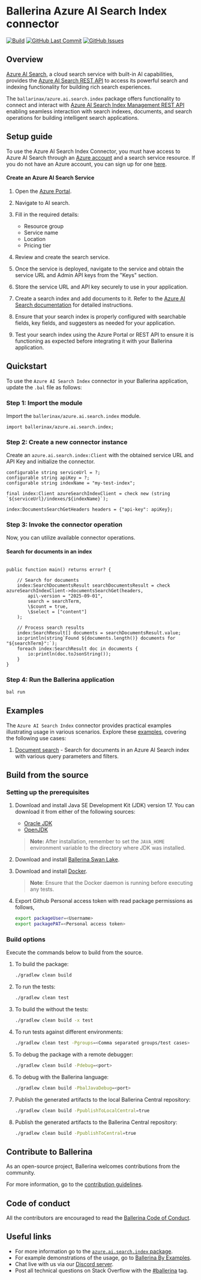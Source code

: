 # Ballerina Azure AI Search Index connector

[![Build](https://github.com/ballerina-platform/module-ballerinax-azure.ai.search.index/actions/workflows/ci.yml/badge.svg)](https://github.com/ballerina-platform/module-ballerinax-azure.ai.search.index/actions/workflows/ci.yml)
[![GitHub Last Commit](https://img.shields.io/github/last-commit/ballerina-platform/module-ballerinax-azure.ai.search.index.svg)](https://github.com/ballerina-platform/module-ballerinax-azure.ai.search.index/commits/master)
[![GitHub Issues](https://img.shields.io/github/issues/ballerina-platform/ballerina-library/module/azure.ai.search.index.svg?label=Open%20Issues)](https://github.com/ballerina-platform/ballerina-library/labels/module%azure.ai.search.index)

## Overview

[Azure AI Search](https://azure.microsoft.com/en-us/products/ai-services/cognitive-search), a cloud search service with built-in AI capabilities, provides the [Azure AI Search REST API](https://docs.microsoft.com/en-us/rest/api/searchservice/) to access its powerful search and indexing functionality for building rich search experiences.

The `ballarinax/azure.ai.search.index` package offers functionality to connect and interact with [Azure AI Search Index Management REST API](https://github.com/Azure/azure-rest-api-specs/blob/main/specification/search/data-plane/Azure.Search/stable/2025-09-01/searchservice.json) enabling seamless interaction with search indexes, documents, and search operations for building intelligent search applications.

## Setup guide

To use the Azure AI Search Index Connector, you must have access to Azure AI Search through an [Azure account](https://azure.microsoft.com/en-us/free/) and a search service resource. If you do not have an Azure account, you can sign up for one [here](https://azure.microsoft.com/en-us/free/).

#### Create an Azure AI Search Service

1. Open the [Azure Portal](https://portal.azure.com).

2. Navigate to AI search.

3. Fill in the required details:
   - Resource group
   - Service name
   - Location
   - Pricing tier

4. Review and create the search service.

5. Once the service is deployed, navigate to the service and obtain the service URL and Admin API keys from the "Keys" section.

6. Store the service URL and API key securely to use in your application.
7. Create a search index and add documents to it. Refer to the [Azure AI Search documentation](https://learn.microsoft.com/en-us/azure/search/search-create-index-portal) for detailed instructions.
8. Ensure that your search index is properly configured with searchable fields, key fields, and suggesters as needed for your application.
9. Test your search index using the Azure Portal or REST API to ensure it is functioning as expected before integrating it with your Ballerina application.

## Quickstart

To use the `Azure AI Search Index` connector in your Ballerina application, update the `.bal` file as follows:

### Step 1: Import the module

Import the `ballerinax/azure.ai.search.index` module.

```ballerina
import ballerinax/azure.ai.search.index;
```

### Step 2: Create a new connector instance

Create an `azure.ai.search.index:Client` with the obtained service URL and API Key and initialize the connector.

```ballerina
configurable string serviceUrl = ?;
configurable string apiKey = ?;
configurable string indexName = "my-test-index";

final index:Client azureSearchIndexClient = check new (string `${serviceUrl}/indexes/${indexName}`);

index:DocumentsSearchGetHeaders headers = {"api-key": apiKey};
```

### Step 3: Invoke the connector operation

Now, you can utilize available connector operations.

#### Search for documents in an index

```ballerina

public function main() returns error? {

    // Search for documents
    index:SearchDocumentsResult searchDocumentsResult = check azureSearchIndexClient->documentsSearchGet(headers,
        api\-version = "2025-09-01",
        search = searchTerm,
        \$count = true,
        \$select = ["content"]
    );
    
    // Process search results
    index:SearchResult[] documents = searchDocumentsResult.value;
    io:println(string`Found ${documents.length()} documents for "${searchTerm}":`);
    foreach index:SearchResult doc in documents {
        io:println(doc.toJsonString());
    }
}
```

### Step 4: Run the Ballerina application

```bash
bal run
```

## Examples

The `Azure AI Search Index` connector provides practical examples illustrating usage in various scenarios. Explore these [examples](https://github.com/ballerina-platform/module-ballerinax-azure.ai.search.index/tree/main/examples/), covering the following use cases:

1. [Document search](https://github.com/ballerina-platform/module-ballerinax-azure.ai.search.index/tree/main/examples/document-search) - Search for documents in an Azure AI Search index with various query parameters and filters.

## Build from the source

### Setting up the prerequisites

1. Download and install Java SE Development Kit (JDK) version 17. You can download it from either of the following sources:

    * [Oracle JDK](https://www.oracle.com/java/technologies/downloads/)
    * [OpenJDK](https://adoptium.net/)

   > **Note:** After installation, remember to set the `JAVA_HOME` environment variable to the directory where JDK was installed.

2. Download and install [Ballerina Swan Lake](https://ballerina.io/).

3. Download and install [Docker](https://www.docker.com/get-started).

   > **Note**: Ensure that the Docker daemon is running before executing any tests.

4. Export Github Personal access token with read package permissions as follows,

    ```bash
    export packageUser=<Username>
    export packagePAT=<Personal access token>
    ```

### Build options

Execute the commands below to build from the source.

1. To build the package:

   ```bash
   ./gradlew clean build
   ```

2. To run the tests:

   ```bash
   ./gradlew clean test
   ```

3. To build the without the tests:

   ```bash
   ./gradlew clean build -x test
   ```

4. To run tests against different environments:

   ```bash
   ./gradlew clean test -Pgroups=<Comma separated groups/test cases>
   ```

5. To debug the package with a remote debugger:

   ```bash
   ./gradlew clean build -Pdebug=<port>
   ```

6. To debug with the Ballerina language:

   ```bash
   ./gradlew clean build -PbalJavaDebug=<port>
   ```

7. Publish the generated artifacts to the local Ballerina Central repository:

    ```bash
    ./gradlew clean build -PpublishToLocalCentral=true
    ```

8. Publish the generated artifacts to the Ballerina Central repository:

   ```bash
   ./gradlew clean build -PpublishToCentral=true
   ```

## Contribute to Ballerina

As an open-source project, Ballerina welcomes contributions from the community.

For more information, go to the [contribution guidelines](https://github.com/ballerina-platform/ballerina-lang/blob/master/CONTRIBUTING.md).

## Code of conduct

All the contributors are encouraged to read the [Ballerina Code of Conduct](https://ballerina.io/code-of-conduct).

## Useful links

* For more information go to the [`azure.ai.search.index` package](https://central.ballerina.io/ballerinax/azure.ai.search.index/latest).
* For example demonstrations of the usage, go to [Ballerina By Examples](https://ballerina.io/learn/by-example/).
* Chat live with us via our [Discord server](https://discord.gg/ballerinalang).
* Post all technical questions on Stack Overflow with the [#ballerina](https://stackoverflow.com/questions/tagged/ballerina) tag.

